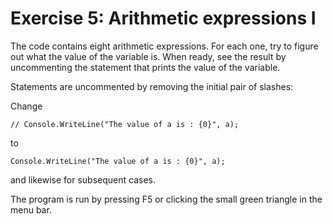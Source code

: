 ﻿# Exercise 5: Arithmetic expressions I

The code contains eight arithmetic expressions. For each one, 
try to figure out what the value of the variable is. When 
ready, see the result by uncommenting the statement that 
prints the value of the variable. 

Statements are uncommented by removing the initial pair 
of slashes: 
 
Change

    // Console.WriteLine("The value of a is : {0}", a); 

to 

    Console.WriteLine("The value of a is : {0}", a); 
 
and likewise for subsequent cases. 
 
The program is run by pressing F5 or clicking the small 
green triangle in the menu bar.

